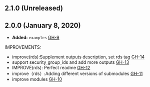 ## 2.1.0 (Unreleased)
## 2.0.0 (January 8, 2020)

- **Added:** `examples` [GH-9](https://github.com/terraform-alicloud-modules/terraform-alicloud-rds/pull/9)

IMPROVEMENTS:

- improve(rds):Supplement outputs description, set rds tag [GH-14](https://github.com/terraform-alicloud-modules/terraform-alicloud-rds/pull/14)
- support security_group_ids and add more outputs [GH-13](https://github.com/terraform-alicloud-modules/terraform-alicloud-rds/pull/13)
- IMPROVE(rds): Perfect readme [GH-12](https://github.com/terraform-alicloud-modules/terraform-alicloud-rds/pull/12)
- improve（rds）:Adding different versions of submodules [GH-11](https://github.com/terraform-alicloud-modules/terraform-alicloud-rds/pull/11)
- improve modules [GH-10](https://github.com/terraform-alicloud-modules/terraform-alicloud-rds/pull/10)